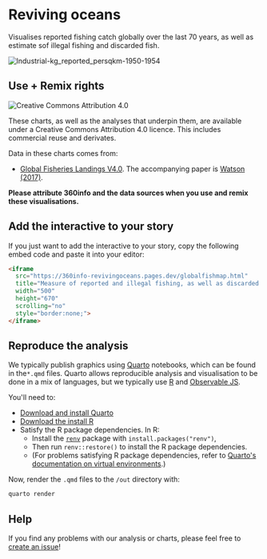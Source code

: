 # Reviving oceans

Visualises reported fishing catch globally over the last 70 years, as well as estimate sof illegal fishing and discarded fish.

![Industrial-kg_reported_persqkm-1950-1954](https://user-images.githubusercontent.com/6520659/172083579-152824ec-864d-4fa2-ba97-7b5935a273ca.png)

## Use + Remix rights

![[Creative Commons Attribution 4.0](https://creativecommons.org/licenses/by/4.0)](https://mirrors.creativecommons.org/presskit/buttons/80x15/png/by.png)

These charts, as well as the analyses that underpin them, are available under a Creative Commons Attribution 4.0 licence. This includes commercial reuse and derivates.

<!-- Do any of the data sources fall under a different licence? If so, describe the licence and which parts of the data fall under it here! if most of it does, change the above and replace LICENCE.md too -->

Data in these charts comes from:

* [Global Fisheries Landings V4.0](https://metadata.imas.utas.edu.au/geonetwork/srv/api/records/5c4590d3-a45a-4d37-bf8b-ecd145cb356d). The accompanying paper is [Watson (2017)](https://www.nature.com/articles/sdata201739).

**Please attribute 360info and the data sources when you use and remix these visualisations.**

## Add the interactive to your story

If you just want to add the interactive to your story, copy the following embed code and paste it into your editor:

```html
<iframe
  src="https://360info-revivingoceans.pages.dev/globalfishmap.html"
  title="Measure of reported and illegal fishing, as well as discarded fish since 1950. Data comes from the Global Fisheries Landings v4 dataset."
  width="500"
  height="670"
  scrolling="no"
  style="border:none;">
</iframe>
```

## Reproduce the analysis

We typically publish graphics using [Quarto](https://quarto.org) notebooks, which can be found in the`*.qmd` files. Quarto allows reproducible analysis and visualisation to be done in a mix of languages, but we typically use [R](https://r-project,.org) and [Observable JS](https://observablehq.com/@observablehq/observables-not-javascript).

You'll need to:
- [Download and install Quarto](https://quarto.org/docs/get-started)
- [Download the install R](https://www.r-project.org)
- Satisfy the R package dependencies. In R:
  * Install the [`renv`](https://rstudio.github.io/renv) package with `install.packages("renv")`,
  * Then run `renv::restore()` to install the R package dependencies.
  * (For problems satisfying R package dependencies, refer to [Quarto's documentation on virtual environments](https://quarto.org/docs/projects/virtual-environments.html).)

Now, render the `.qmd` files to the `/out` directory with:

```sh
quarto render
```

## Help

<!-- replace `report-template` with the name of this repo in the link below  -->

If you find any problems with our analysis or charts, please feel free to [create an issue](https://github.com/360-info/report-template/issues/new)!
